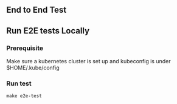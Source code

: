 ## End to End Test

## Run E2E tests Locally
### Prerequisite
Make sure a kubernetes cluster is set up and kubeconfig is under $HOME/.kube/config

### Run test
```
make e2e-test
```
